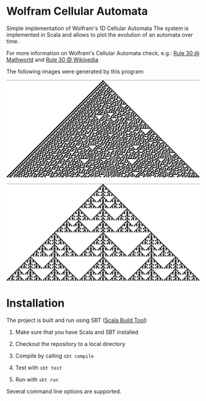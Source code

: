 Wolfram Cellular Automata
=========================

Simple implementation of Wolfram's 1D Cellular Automata
The system is implemented in Scala and allows to plot the evolution of an automata over time.

For more information on Wolfram's Cellular Automata check, e.g.:
[Rule 30 @ Mathworld](http://mathworld.wolfram.com/Rule30.html) and 
[Rule 30 @ Wikipedia](http://en.wikipedia.org/wiki/Rule_30)

The following images were generated by this program:

![Rule 30](/imgs/rule30.png "Rule 30")

![Rule 30](/imgs/rule150.png "Rule 150")


Installation
============
The project is built and run using SBT ([Scala Build Tool](http://www.scala-sbt.org/))

1. Make sure that you have Scala and SBT installed

2. Checkout the repository to a local directory

3. Compile by calling `sbt compile`

4. Test with `sbt test`

5. Run with `sbt run`

Several command line options are supported.
